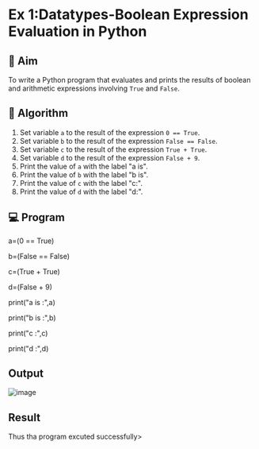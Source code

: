 
# Ex 1:Datatypes-Boolean Expression Evaluation in Python

## 🎯 Aim
To write a Python program that evaluates and prints the results of boolean and arithmetic expressions involving `True` and `False`.

## 🧠 Algorithm
1. Set variable `a` to the result of the expression `0 == True`.
2. Set variable `b` to the result of the expression `False == False`.
3. Set variable `c` to the result of the expression `True + True`.
4. Set variable `d` to the result of the expression `False + 9`.
5. Print the value of `a` with the label "a is".
6. Print the value of `b` with the label "b is".
7. Print the value of `c` with the label "c:".
8. Print the value of `d` with the label "d:".

## 💻 Program
a=(0 == True)

b=(False == False)

c=(True + True)

d=(False + 9)

print("a is :",a)

print("b is :",b)

print("c :",c)

print("d :",d)
## Output
![image](https://github.com/user-attachments/assets/1e0d9de2-5206-405e-b4ba-8ab95fcf0708)

## Result
Thus tha program excuted successfully>
